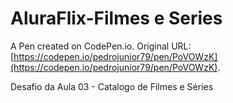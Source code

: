 # AluraFlix-Filmes e Series

A Pen created on CodePen.io. Original URL: [https://codepen.io/pedrojunior79/pen/PoVOWzK](https://codepen.io/pedrojunior79/pen/PoVOWzK).

Desafio da Aula 03 - Catalogo de Filmes e Séries